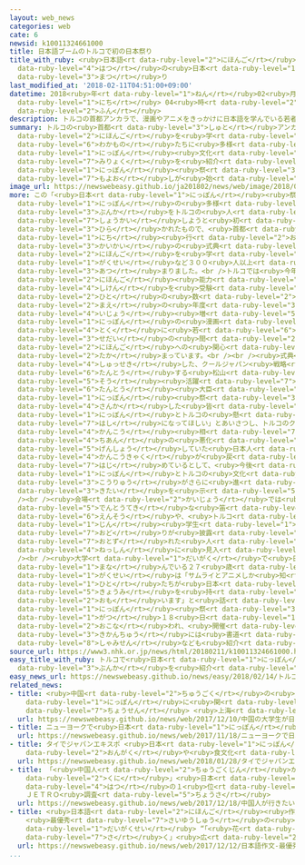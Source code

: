 ```yaml
---
layout: web_news
categories: web
cate: 6
newsid: k10011324661000
title: 日本語ブームのトルコで初の日本祭り
title_with_ruby: <ruby>日本語<rt data-ruby-level="2">にほんご</rt></ruby>ブームのトルコで<ruby>初<rt
  data-ruby-level="4">はつ</rt></ruby>の<ruby>日本<rt data-ruby-level="1">にっぽん</rt></ruby><ruby>祭<rt
  data-ruby-level="3">まつ</rt></ruby>り
last_modified_at: '2018-02-11T04:51:00+09:00'
datetime: 2018<ruby>年<rt data-ruby-level="1">ねん</rt></ruby>02<ruby>月<rt data-ruby-level="1">がつ</rt></ruby>11<ruby>日<rt
  data-ruby-level="1">にち</rt></ruby> 04<ruby>時<rt data-ruby-level="2">じ</rt></ruby>51<ruby>分<rt
  data-ruby-level="2">ふん</rt></ruby>
description: トルコの首都アンカラで、漫画やアニメをきっかけに日本語を学んでいる若者たちに多様な日本文化の魅力を紹介する「日本祭り」という催しが始まりました。
summary: トルコの<ruby>首都<rt data-ruby-level="3">しゅと</rt></ruby>アンカラで、<ruby>漫画<rt data-ruby-level="7">まんが</rt></ruby>やアニメをきっかけに<ruby>日本語<rt
  data-ruby-level="2">にほんご</rt></ruby>を<ruby>学<rt data-ruby-level="1">まな</rt></ruby>んでいる<ruby>若者<rt
  data-ruby-level="6">わかもの</rt></ruby>たちに<ruby>多様<rt data-ruby-level="3">たよう</rt></ruby>な<ruby>日本<rt
  data-ruby-level="1">にっぽん</rt></ruby><ruby>文化<rt data-ruby-level="3">ぶんか</rt></ruby>の<ruby>魅力<rt
  data-ruby-level="7">みりょく</rt></ruby>を<ruby>紹介<rt data-ruby-level="7">しょうかい</rt></ruby>する「<ruby>日本<rt
  data-ruby-level="1">にっぽん</rt></ruby><ruby>祭<rt data-ruby-level="3">まつ</rt></ruby>り」という<ruby>催<rt
  data-ruby-level="7">もよお</rt></ruby>しが<ruby>始<rt data-ruby-level="3">はじ</rt></ruby>まりました。
image_url: https://newswebeasy.github.io/ja201802/news/web/image/2018/02/11/K10011324661_1802110543_1802110617_01_02.jpg
more: この「<ruby>日本<rt data-ruby-level="1">にっぽん</rt></ruby><ruby>祭<rt data-ruby-level="3">まつ</rt></ruby>り」は、<ruby>日本<rt
  data-ruby-level="1">にっぽん</rt></ruby>の<ruby>多様<rt data-ruby-level="3">たよう</rt></ruby>な<ruby>文化<rt
  data-ruby-level="3">ぶんか</rt></ruby>をトルコの<ruby>人<rt data-ruby-level="1">ひと</rt></ruby>たちに<ruby>紹介<rt
  data-ruby-level="7">しょうかい</rt></ruby>しようと<ruby>初<rt data-ruby-level="4">はじ</rt></ruby>めて<ruby>開<rt
  data-ruby-level="3">ひら</rt></ruby>かれたもので、<ruby>首都<rt data-ruby-level="3">しゅと</rt></ruby>アンカラで１０<ruby>日<rt
  data-ruby-level="1">にち</rt></ruby><ruby>行<rt data-ruby-level="2">おこな</rt></ruby>われた<ruby>開会<rt
  data-ruby-level="3">かいかい</rt></ruby>の<ruby>式典<rt data-ruby-level="4">しきてん</rt></ruby>には、<ruby>日本語<rt
  data-ruby-level="2">にほんご</rt></ruby>を<ruby>学<rt data-ruby-level="1">まな</rt></ruby>ぶ<ruby>学生<rt
  data-ruby-level="1">がくせい</rt></ruby>など３００<ruby>人以上<rt data-ruby-level="4">にんいじょう</rt></ruby>が<ruby>集<rt
  data-ruby-level="3">あつ</rt></ruby>まりました。<br />トルコでは<ruby>今年度<rt data-ruby-level="3">こんねんど</rt></ruby>、<ruby>日本語<rt
  data-ruby-level="2">にほんご</rt></ruby><ruby>能力<rt data-ruby-level="5">のうりょく</rt></ruby><ruby>試験<rt
  data-ruby-level="4">しけん</rt></ruby>を<ruby>受験<rt data-ruby-level="4">じゅけん</rt></ruby>した<ruby>人<rt
  data-ruby-level="2">ひと</rt></ruby>の<ruby>数<rt data-ruby-level="2">かず</rt></ruby>が<ruby>前<rt
  data-ruby-level="2">まえ</rt></ruby>の<ruby>年度<rt data-ruby-level="3">ねんど</rt></ruby>から５０％<ruby>以上<rt
  data-ruby-level="4">いじょう</rt></ruby><ruby>増<rt data-ruby-level="5">ふ</rt></ruby>え、<ruby>日本<rt
  data-ruby-level="1">にっぽん</rt></ruby>の<ruby>漫画<rt data-ruby-level="7">まんが</rt></ruby>やアニメをきっかけに<ruby>特<rt
  data-ruby-level="4">とく</rt></ruby>に<ruby>若<rt data-ruby-level="6">わか</rt></ruby>い<ruby>世代<rt
  data-ruby-level="3">せだい</rt></ruby>の<ruby>間<rt data-ruby-level="2">あいだ</rt></ruby>で<ruby>日本語<rt
  data-ruby-level="2">にほんご</rt></ruby>への<ruby>関心<rt data-ruby-level="4">かんしん</rt></ruby>が<ruby>高<rt
  data-ruby-level="2">たか</rt></ruby>まっています。<br /><br /><ruby>式典<rt data-ruby-level="4">しきてん</rt></ruby>に<ruby>出席<rt
  data-ruby-level="4">しゅっせき</rt></ruby>した、クールジャパン<ruby>戦略<rt data-ruby-level="5">せんりゃく</rt></ruby>を<ruby>担当<rt
  data-ruby-level="6">たんとう</rt></ruby>する<ruby>松山<rt data-ruby-level="4">まつやま</rt></ruby>一億<ruby>総<rt
  data-ruby-level="5">そう</rt></ruby><ruby>活躍<rt data-ruby-level="7">かつやく</rt></ruby><ruby>担当<rt
  data-ruby-level="6">たんとう</rt></ruby><ruby>大臣<rt data-ruby-level="4">だいじん</rt></ruby>は「<ruby>日本<rt
  data-ruby-level="1">にっぽん</rt></ruby><ruby>祭<rt data-ruby-level="3">まつ</rt></ruby>りに<ruby>参加<rt
  data-ruby-level="4">さんか</rt></ruby>した<ruby>皆<rt data-ruby-level="7">みな</rt></ruby>さんが<ruby>日本<rt
  data-ruby-level="1">にっぽん</rt></ruby>とトルコの<ruby>懸<rt data-ruby-level="7">か</rt></ruby>け<ruby>橋<rt
  data-ruby-level="7">はし</rt></ruby>になってほしい」とあいさつし、トルコのクルトゥルムシュ<ruby>文化<rt data-ruby-level="3">ぶんか</rt></ruby><ruby>観光<rt
  data-ruby-level="4">かんこう</rt></ruby><ruby>相<rt data-ruby-level="7">しょう</rt></ruby>も<ruby>治安<rt
  data-ruby-level="4">ちあん</rt></ruby>の<ruby>悪化<rt data-ruby-level="3">あっか</rt></ruby>で<ruby>減少<rt
  data-ruby-level="5">げんしょう</rt></ruby>していた<ruby>日本人<rt data-ruby-level="1">にほんじん</rt></ruby><ruby>観光客<rt
  data-ruby-level="4">かんこうきゃく</rt></ruby>が<ruby>戻<rt data-ruby-level="7">もど</rt></ruby>り<ruby>始<rt
  data-ruby-level="7">はじ</rt></ruby>めているとして、<ruby>今後<rt data-ruby-level="2">こんご</rt></ruby>、<ruby>日本<rt
  data-ruby-level="1">にっぽん</rt></ruby>とトルコの<ruby>文化<rt data-ruby-level="3">ぶんか</rt></ruby><ruby>交流<rt
  data-ruby-level="3">こうりゅう</rt></ruby>がさらに<ruby>進<rt data-ruby-level="3">すす</rt></ruby>むことに<ruby>期待<rt
  data-ruby-level="3">きたい</rt></ruby>を<ruby>示<rt data-ruby-level="5">しめ</rt></ruby>しました。<br
  /><br /><ruby>会場<rt data-ruby-level="2">かいじょう</rt></ruby>では<ruby>琴<rt data-ruby-level="7">こと</rt></ruby>とトルコの<ruby>伝統的<rt
  data-ruby-level="5">でんとうてき</rt></ruby>な<ruby>笛<rt data-ruby-level="3">ふえ</rt></ruby>「ネイ」の<ruby>演奏<rt
  data-ruby-level="6">えんそう</rt></ruby>や、<ruby>トルコ<rt data-ruby-level="1">とるこ</rt></ruby><ruby>人<rt
  data-ruby-level="1">じん</rt></ruby><ruby>学生<rt data-ruby-level="1">がくせい</rt></ruby>によるよさこいソーランの<ruby>踊<rt
  data-ruby-level="7">おど</rt></ruby>りが<ruby>披露<rt data-ruby-level="7">ひろう</rt></ruby>され、<ruby>訪<rt
  data-ruby-level="7">おとず</rt></ruby>れた<ruby>人<rt data-ruby-level="1">ひと</rt></ruby>たちは<ruby>熱心<rt
  data-ruby-level="4">ねっしん</rt></ruby>に<ruby>見入<rt data-ruby-level="1">みい</rt></ruby>っていました。<br
  /><br /><ruby>大学<rt data-ruby-level="1">だいがく</rt></ruby>で<ruby>日本語<rt data-ruby-level="2">にほんご</rt></ruby>を<ruby>学<rt
  data-ruby-level="1">まな</rt></ruby>んでいる２７<ruby>歳<rt data-ruby-level="7">さい</rt></ruby>の<ruby>学生<rt
  data-ruby-level="1">がくせい</rt></ruby>は「サムライとアニメしか<ruby>知<rt data-ruby-level="2">し</rt></ruby>らないトルコの<ruby>人<rt
  data-ruby-level="1">ひと</rt></ruby>たちが<ruby>日本<rt data-ruby-level="1">にっぽん</rt></ruby>についてもっと<ruby>興味<rt
  data-ruby-level="5">きょうみ</rt></ruby>を<ruby>持<rt data-ruby-level="3">も</rt></ruby>つきっかけになると<ruby>思<rt
  data-ruby-level="2">おも</rt></ruby>います」と<ruby>話<rt data-ruby-level="2">はな</rt></ruby>していました。<ruby>日本<rt
  data-ruby-level="1">にっぽん</rt></ruby><ruby>祭<rt data-ruby-level="3">まつ</rt></ruby>りは３<ruby>月<rt
  data-ruby-level="1">がつ</rt></ruby>１８<ruby>日<rt data-ruby-level="1">にち</rt></ruby>まで<ruby>行<rt
  data-ruby-level="2">おこな</rt></ruby>われ、<ruby>開催<rt data-ruby-level="7">かいさい</rt></ruby><ruby>期間中<rt
  data-ruby-level="3">きかんちゅう</rt></ruby>には<ruby>書道<rt data-ruby-level="2">しょどう</rt></ruby>や<ruby>三味線<rt
  data-ruby-level="8">しゃみせん</rt></ruby>なども<ruby>紹介<rt data-ruby-level="7">しょうかい</rt></ruby>されます。
source_url: https://www3.nhk.or.jp/news/html/20180211/k10011324661000.html
easy_title_with_ruby: トルコで<ruby>日本<rt data-ruby-level="1">にっぽん</rt></ruby>の<ruby>文化<rt
  data-ruby-level="3">ぶんか</rt></ruby>を<ruby>紹介<rt data-ruby-level="7">しょうかい</rt></ruby>するイベント
easy_news_url: https://newswebeasy.github.io/news/easy/2018/02/14/トルコで日本の文化を紹介するイベント
related_news:
- title: <ruby>中国<rt data-ruby-level="2">ちゅうごく</rt></ruby>の<ruby>大学生<rt data-ruby-level="1">だいがくせい</rt></ruby>が<ruby>日本<rt
    data-ruby-level="1">にっぽん</rt></ruby>に<ruby>関<rt data-ruby-level="4">かん</rt></ruby>するクイズに<ruby>挑戦<rt
    data-ruby-level="7">ちょうせん</rt></ruby> <ruby>上海<rt data-ruby-level="8">しゃんはい</rt></ruby>
  url: https://newswebeasy.github.io/news/web/2017/12/10/中国の大学生が日本に関するクイズに挑戦-上海
- title: ニューヨークで<ruby>日本<rt data-ruby-level="1">にっぽん</rt></ruby>アニメの<ruby>大規模<rt data-ruby-level="6">だいきぼ</rt></ruby>イベント
  url: https://newswebeasy.github.io/news/web/2017/11/18/ニューヨークで日本アニメの大規模イベント
- title: タイでジャパンエキスポ <ruby>日本<rt data-ruby-level="1">にっぽん</rt></ruby>の<ruby>音楽<rt
    data-ruby-level="2">おんがく</rt></ruby>や<ruby>食文化<rt data-ruby-level="3">しょくぶんか</rt></ruby>ＰＲ
  url: https://newswebeasy.github.io/news/web/2018/01/28/タイでジャパンエキスポ-日本の音楽や食文化PR
- title: 「<ruby>中国人<rt data-ruby-level="2">ちゅうごくじん</rt></ruby>が<ruby>行<rt data-ruby-level="2">い</rt></ruby>きたい<ruby>国<rt
    data-ruby-level="2">くに</rt></ruby>」<ruby>日本<rt data-ruby-level="1">にっぽん</rt></ruby>が<ruby>初<rt
    data-ruby-level="4">はつ</rt></ruby>の１<ruby>位<rt data-ruby-level="4">い</rt></ruby>に
    ＪＥＴＲＯ<ruby>調査<rt data-ruby-level="5">ちょうさ</rt></ruby>
  url: https://newswebeasy.github.io/news/web/2017/12/18/中国人が行きたい国日本が初の1位に-JETRO調査
- title: <ruby>日本語<rt data-ruby-level="2">にほんご</rt></ruby><ruby>作文<rt data-ruby-level="2">さくぶん</rt></ruby>
    <ruby>最優秀<rt data-ruby-level="7">さいゆうしゅう</rt></ruby>の<ruby>中国<rt data-ruby-level="2">ちゅうごく</rt></ruby><ruby>大学生<rt
    data-ruby-level="1">だいがくせい</rt></ruby> “「<ruby>花<rt data-ruby-level="1">はな</rt></ruby>は<ruby>咲<rt
    data-ruby-level="7">さ</rt></ruby>く」<ruby>広<rt data-ruby-level="2">ひろ</rt></ruby>めたい”
  url: https://newswebeasy.github.io/news/web/2017/12/12/日本語作文-最優秀の中国大学生-花は咲く広めたい
...
```

